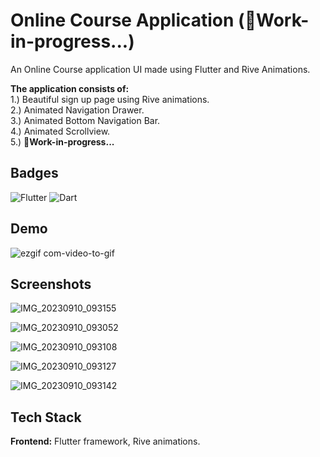 
# **Online Course Application (🚧Work-in-progress...)**

An Online Course application UI made using Flutter and Rive Animations.

**The application consists of:**\
1.) Beautiful sign up page using Rive animations.\
2.) Animated Navigation Drawer.\
3.) Animated Bottom Navigation Bar.\
4.) Animated Scrollview.\
5.) **🚧Work-in-progress...**


## Badges

![Flutter](https://img.shields.io/badge/Flutter-%2302569B.svg?style=for-the-badge&logo=Flutter&logoColor=white)
![Dart](https://img.shields.io/badge/dart-%230175C2.svg?style=for-the-badge&logo=dart&logoColor=white)
## Demo

![ezgif com-video-to-gif](https://github.com/shruti2503/online_course_app/assets/100868989/fda998b9-19ed-44e9-b13f-a10b61fc0258)


## Screenshots

![IMG_20230910_093155](https://github.com/shruti2503/online_course_app/assets/100868989/18242598-2e2c-4a1e-aa18-851e752390f4)

![IMG_20230910_093052](https://github.com/shruti2503/online_course_app/assets/100868989/ecb42a80-b050-49e7-8241-ca94b80f6ecc)

![IMG_20230910_093108](https://github.com/shruti2503/online_course_app/assets/100868989/3dc88709-8835-4987-9c74-68d493921037)

![IMG_20230910_093127](https://github.com/shruti2503/online_course_app/assets/100868989/daf142d9-006f-4062-abf6-4eccf2ee56ac)

![IMG_20230910_093142](https://github.com/shruti2503/online_course_app/assets/100868989/22cbf3c7-b447-4751-a284-c622ce21734c)



## Tech Stack

**Frontend:** Flutter framework, Rive animations.


